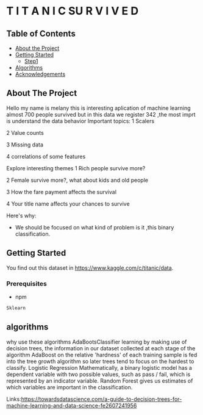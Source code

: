 <!--
*** Thanks for checking out this README Template
-->

<!-- PROJECT SHIELDS -->
<!--
*** I'm using markdown "reference style" links for readability.
*** https://www.markdownguide.org/basic-syntax/#reference-style-links
-->

<!-- PROJECT LOGO -->
<br />
<p align="center">
 <h1>T I T A N I C SU R V I V E D</h1>
 </p>
</p>

<!-- TABLE OF CONTENTS -->

## Table of Contents

- [About the Project](#about-the-project)
- [Getting Started](#getting-started)
  - [Step1](#prerequisites)
- [Algorithms](#algorithms)
- [Acknowledgements](#acknowledgements)

<!-- ABOUT THE PROJECT -->

## About The Project

Hello my name is melany this is interesting aplication of machine learning almost 700 people survived but in this data we register 342 ,the most imprt is understand the data behavior
Important topics:
1 Scalers

2 Value counts

3 Missing data

4 correlations of some features

Explore interesting themes
1 Rich people survive more?

2 Female survive more?, what about kids and old people

3 How the fare payment affects the survival

4 Your title name affects your chances to survive

Here's why:

- We should be focused on what kind of problem is it ,this binary classification.

<!-- GETTING STARTED -->

## Getting Started

You find out this dataset in https://www.kaggle.com/c/titanic/data.

### Prerequisites

- npm

```sh
Sklearn
```

<!-- USAGE EXAMPLES -->

<!-- ROADMAP -->

<!-- CONTRIBUTING -->

<!-- LICENSE -->

## algorithms

why use these algorithms
AdaBootsClassifier learning by making use of decision trees, the information in our dataset collected at each stage of the algorithm AdaBoost on the relative 'hardness' of each training sample is fed into the tree growth algorithm so later trees tend to focus on the hardest to classify.
Logistic Regression Mathematically, a binary logistic model has a dependent variable with two possible values, such as pass / fail, which is represented by an indicator variable.
Random Forest gives us estimates of which variables are important in the classification.

Links:https://towardsdatascience.com/a-guide-to-decision-trees-for-machine-learning-and-data-science-fe2607241956

<!-- ACKNOWLEDGEMENTS -->
